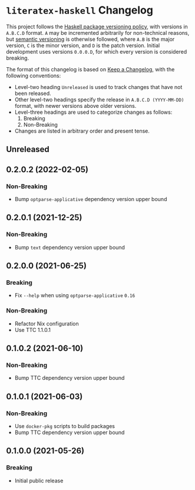 # `literatex-haskell` Changelog

This project follows the [Haskell package versioning policy][PVP], with
versions in `A.B.C.D` format.  `A` may be incremented arbitrarily for
non-technical reasons, but [semantic versioning][SemVer] is otherwise
followed, where `A.B` is the major version, `C` is the minor version, and `D`
is the patch version.  Initial development uses versions `0.0.0.D`, for which
every version is considered breaking.

[PVP]: <https://pvp.haskell.org/>
[SemVer]: <https://semver.org/>

The format of this changelog is based on [Keep a Changelog][KaC], with the
following conventions:

* Level-two heading `Unreleased` is used to track changes that have not been
  released.
* Other level-two headings specify the release in `A.B.C.D (YYYY-MM-DD)`
  format, with newer versions above older versions.
* Level-three headings are used to categorize changes as follows:
    1. Breaking
    2. Non-Breaking
* Changes are listed in arbitrary order and present tense.

[KaC]: <https://keepachangelog.com/en/1.0.0/>

## Unreleased

## 0.2.0.2 (2022-02-05)

### Non-Breaking

* Bump `optparse-applicative` dependency version upper bound

## 0.2.0.1 (2021-12-25)

### Non-Breaking

* Bump `text` dependency version upper bound

## 0.2.0.0 (2021-06-25)

### Breaking

* Fix `--help` when using `optparse-applicative` `0.16`

### Non-Breaking

* Refactor Nix configuration
* Use TTC 1.1.0.1

## 0.1.0.2 (2021-06-10)

### Non-Breaking

* Bump TTC dependency version upper bound

## 0.1.0.1 (2021-06-03)

### Non-Breaking

* Use `docker-pkg` scripts to build packages
* Bump TTC dependency version upper bound

## 0.1.0.0 (2021-05-26)

### Breaking

* Initial public release
